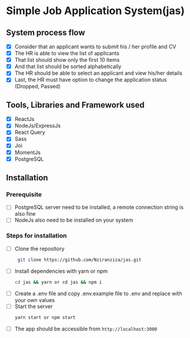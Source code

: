 # Simple Job Application System(jas)

## System process flow

- [x] Consider that an applicant wants to submit his / her profile and CV
- [x] The HR is able to view the list of applicants
- [x] That list should show only the first 10 items
- [x] And that list should be sorted alphabetically
- [x] The HR should be able to select an applicant and view his/her details
- [x] Last, the HR must have option to change the application status (Dropped, Passed)
  
## Tools, Libraries and Framework used

- [x] ReactJs
- [x] NodeJs/ExpressJs
- [x] React Query
- [x] Sass
- [x] Joi
- [x] MomentJs
- [x] PostgreSQL

## Installation

### Prerequisite

- [ ] PostgreSQL server need to be installed, a remote connection string is also fine
- [ ] NodeJs also need to be installed on your system
  
### Steps for installation

- [ ] Clone the repository
  ```bash
   git clone https://github.com/Nziranziza/jas.git
  ```
- [ ] Install dependencies with yarn or npm
  ```bash
  cd jas && yarn or cd jas && npm i
  ```
- [ ] Create a .env file and copy .env.example file to .env and replace with your own values
- [ ] Start the server
  ```bash
  yarn start or npm start
  ```
- [ ] The app should be accessible from `http://localhost:3000`